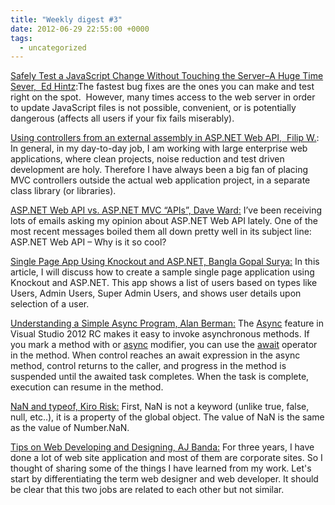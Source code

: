 ```yaml
---
title: "Weekly digest #3"
date: 2012-06-29 22:55:00 +0000
tags:
  - uncategorized
---
```


[Safely Test a JavaScript Change Without Touching the Server–A Huge Time Sever,  Ed Hintz](http://blogs.msdn.com/b/edhintz/archive/2012/06/22/safely-test-a-javascript-change-without-touching-the-server-a-huge-time-sever.aspx):The fastest bug fixes are the ones you can make and test right on the spot.  However, many times access to the web server in order to update JavaScript files is not possible, convenient, or is potentially dangerous (affects all users if your fix fails miserably). 

 

[Using controllers from an external assembly in ASP.NET Web API,  Filip W.](http://www.strathweb.com/2012/06/using-controllers-from-an-external-assembly-in-asp-net-web-api/): In general, in my day-to-day job, I am working with large enterprise web applications, where clean projects, noise reduction and test driven development are holy. Therefore I have always been a big fan of placing MVC controllers outside the actual web application project, in a separate class library (or libraries).

 

[ASP.NET Web API vs. ASP.NET MVC “APIs”, Dave Ward:](http://encosia.com/asp-net-web-api-vs-asp-net-mvc-apis/) I’ve been receiving lots of emails asking my opinion about ASP.NET Web API lately. One of the most recent messages boiled them all down pretty well in its subject line:
ASP.NET Web API – Why is it so cool?

 

[Single Page App Using Knockout and ASP.NET, Bangla Gopal Surya:](http://www.codeproject.com/Articles/410238/Single-Page-App-Using-Knockout-and-ASP-NET) In this article, I will discuss how to create a sample single page application using Knockout and ASP.NET. This app shows a list of users based on types like Users, Admin Users, Super Admin Users, and shows user details upon selection of a user.

 

[Understanding a Simple Async Program, Alan Berman:](http://blogs.msdn.com/b/csharpfaq/archive/2012/06/26/understanding-a-simple-async-program.aspx) The [Async](http://msdn.microsoft.com/en-us/library/hh191443(VS.110).aspx) feature in Visual Studio 2012 RC makes it easy to invoke asynchronous methods. If you mark a method with or [async](http://msdn.microsoft.com/en-us/library/hh156513(v=vs.110)) modifier, you can use the [await](http://msdn.microsoft.com/en-us/library/hh156528(v=vs.110).aspx) operator in the method. When control reaches an await expression in the async method, control returns to the caller, and progress in the method is suspended until the awaited task completes. When the task is complete, execution can resume in the method.

 

[NaN and typeof, Kiro Risk:](http://kiro.me/blog/typeof_nan.html) First, NaN is not a keyword (unlike true, false, null, etc..), it is a property of the global object. The value of NaN is the same as the value of Number.NaN.

 

[Tips on Web Developing and Designing, AJ Banda:](http://www.ajibanda.com/2011/08/tips-on-web-developing-and-designing.html#.T-3jDbVzVLd) For three years, I have done a lot of web site application and most of them are corporate sites. So I thought of sharing some of the things I have learned from my work. Let's start by differentiating the term web designer and web developer. It should be clear that this two jobs are related to each other but not similar.